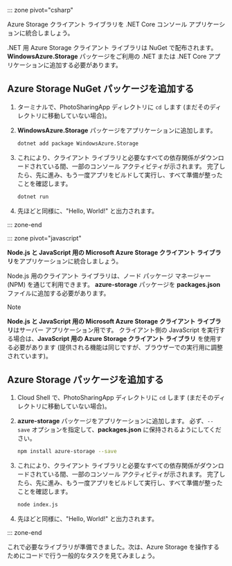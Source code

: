 ::: zone pivot="csharp" 

Azure Storage クライアント ライブラリを .NET Core コンソール アプリケーションに統合しましょう。

.NET 用 Azure Storage クライアント ライブラリは NuGet で配布されます。 **WindowsAzure.Storage** パッケージをご利用の .NET または .NET Core アプリケーションに追加する必要があります。

## <a name="add-the-azure-storage-nuget-package"></a>Azure Storage NuGet パッケージを追加する

1. ターミナルで、PhotoSharingApp ディレクトリに `cd` します (まだそのディレクトリに移動していない場合)。

1. **WindowsAzure.Storage** パッケージをアプリケーションに追加します。

    ```bash
    dotnet add package WindowsAzure.Storage
    ```

1. これにより、クライアント ライブラリと必要なすべての依存関係がダウンロードされている間、一部のコンソール アクティビティが示されます。 完了したら、先に進み、もう一度アプリをビルドして実行し、すべて準備が整ったことを確認します。

    ```bash
    dotnet run
    ```

1. 先ほどと同様に、"Hello, World!" と出力されます。

::: zone-end

::: zone pivot="javascript"

**Node.js と JavaScript 用の Microsoft Azure Storage クライアント ライブラリ**をアプリケーションに統合しましょう。

Node.js 用のクライアント ライブラリは、ノード パッケージ マネージャー (NPM) を通じて利用できます。 **azure-storage** パッケージを **packages.json** ファイルに追加する必要があります。

> [!NOTE]
> **Node.js と JavaScript 用の Microsoft Azure Storage クライアント ライブラリ**はサーバー アプリケーション用です。 クライアント側の JavaScript を実行する場合は、**JavaScript 用の Azure Storage クライアント ライブラリ** を使用する必要があります (提供される機能は同じですが、ブラウザーでの実行用に調整されています)。

## <a name="add-the-azure-storage-package"></a>Azure Storage パッケージを追加する

1. Cloud Shell で、PhotoSharingApp ディレクトリに `cd` します (まだそのディレクトリに移動していない場合)。

1. **azure-storage** パッケージをアプリケーションに追加します。 必ず、`--save` オプションを指定して、**packages.json** に保持されるようにしてください。

    ```bash
    npm install azure-storage --save
    ```

1. これにより、クライアント ライブラリと必要なすべての依存関係がダウンロードされている間、一部のコンソール アクティビティが示されます。 完了したら、先に進み、もう一度アプリをビルドして実行し、すべて準備が整ったことを確認します。

    ```bash
    node index.js
    ```

1. 先ほどと同様に、"Hello, World!" と出力されます。

::: zone-end

これで必要なライブラリが準備できました。次は、Azure Storage を操作するためにコードで行う一般的なタスクを見てみましょう。
